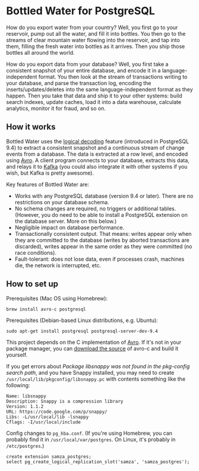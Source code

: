 Bottled Water for PostgreSQL
============================

How do you export water from your country? Well, you first go to your reservoir, pump out all the
water, and fill it into bottles. You then go to the streams of clear mountain water flowing into
the reservoir, and tap into them, filling the fresh water into bottles as it arrives. Then you
ship those bottles all around the world.

How do you export data from your database? Well, you first take a consistent snapshot of your
entire database, and encode it in a language-independent format. You then look at the stream of
transactions writing to your database, and parse the transaction log, encoding the
inserts/updates/deletes into the same language-independent format as they happen. Then you take
that data and ship it to your other systems: build search indexes, update caches, load it into
a data warehouse, calculate analytics, monitor it for fraud, and so on.


How it works
------------

Bottled Water uses the [logical decoding](http://www.postgresql.org/docs/9.4/static/logicaldecoding.html)
feature (introduced in PostgreSQL 9.4) to extract a consistent snapshot and a continuous stream
of change events from a database. The data is extracted at a row level, and encoded using
[Avro](http://avro.apache.org/). A client program connects to your database, extracts this data,
and relays it to [Kafka](http://kafka.apache.org/) (you could also integrate it with other systems
if you wish, but Kafka is pretty awesome).

Key features of Bottled Water are:

* Works with any PostgreSQL database (version 9.4 or later). There are no restrictions on your
  database schema.
* No schema changes are required, no triggers or additional tables. (However, you do need to be
  able to install a PostgreSQL extension on the database server. More on this below.)
* Negligible impact on database performance.
* Transactionally consistent output. That means: writes appear only when they are committed to the
  database (writes by aborted transactions are discarded), writes appear in the same order as they
  were committed (no race conditions).
* Fault-tolerant: does not lose data, even if processes crash, machines die, the network is
  interrupted, etc.


How to set up
-------------

Prerequisites (Mac OS using Homebrew):

    brew install avro-c postgresql

Prerequisites (Debian-based Linux distributions, e.g. Ubuntu):

    sudo apt-get install postgresql postgresql-server-dev-9.4

This project depends on the C implementation of [Avro](http://avro.apache.org/). 
If it's not in your package manager, you can 
[download the source](http://www.apache.org/dyn/closer.cgi/avro/) of avro-c
and build it yourself.

If you get errors about *Package libsnappy was not found in the pkg-config search path*,
and you have Snappy installed, you may need to create `/usr/local/lib/pkgconfig/libsnappy.pc`
with contents something like the following:

    Name: libsnappy
    Description: Snappy is a compression library
    Version: 1.1.2
    URL: https://code.google.com/p/snappy/
    Libs: -L/usr/local/lib -lsnappy
    Cflags: -I/usr/local/include

Config changes to `pg_hba.conf`. (If you're using Homebrew, you can probably find it in
`/usr/local/var/postgres`. On Linux, it's probably in `/etc/postgres`.)

    create extension samza_postgres;
    select pg_create_logical_replication_slot('samza', 'samza_postgres');
